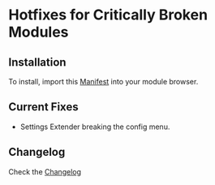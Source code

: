 # Hotfixes for Critically Broken Modules

## Installation

To install, import this [Manifest](https://github.com/League-of-Foundry-Developers/Hotfixes-for-Critically-Broken-Modules/releases/download/latest/module.json) into your module browser.

## Current Fixes

* Settings Extender breaking the config menu.

## Changelog

Check the [Changelog](https://github.com/League-of-Foundry-Developers/Hotfixes-for-Critically-Broken-Modules/blob/main/CHANGELOG.md)
